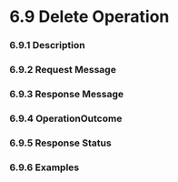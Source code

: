 # 6.9 Delete Operation
### 6.9.1 Description
### 6.9.2 Request Message
### 6.9.3 Response Message
### 6.9.4 OperationOutcome
### 6.9.5 Response Status
### 6.9.6 Examples